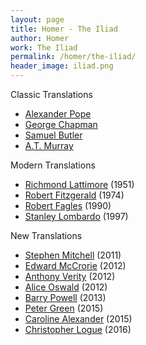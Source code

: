 ```yaml
---
layout: page
title: Homer - The Iliad
author: Homer
work: The Iliad
permalink: /homer/the-iliad/
header_image: iliad.png
---
```

Classic Translations

* [Alexander Pope](alexander-pope)
* [George Chapman](george-chapman)
* [Samuel Butler](samuel-butler)
* [A.T. Murray](at-murray)

Modern Translations

* [Richmond Lattimore](richmond-lattimore) (1951)
* [Robert Fitzgerald](robert-fitzgerald) (1974)
* [Robert Fagles](robert-fagles) (1990)
* [Stanley Lombardo](stanley-lombardo) (1997)

New Translations

* [Stephen Mitchell](stephen-mitchell) (2011)
* [Edward McCrorie](edward-mccrorie) (2012)
* [Anthony Verity](anthony-verity) (2012)
* [Alice Oswald](alice-oswald) (2012)
* [Barry Powell](barry-powell) (2013)
* [Peter Green](peter-green) (2015)
* [Caroline Alexander](caroline-alexander) (2015)
* [Christopher Logue](christopher-logue) (2016)
